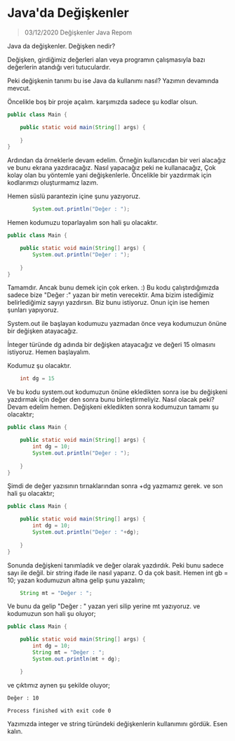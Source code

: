# Java'da Değişkenler

> 03/12/2020 Değişkenler Java Repom

Java da değişkenler. Değişken nedir?

Değişken, girdiğimiz değerleri alan veya programın çalışmasıyla bazı değerlerin atandığı veri tutuculardır.

Peki değişkenin tanımı bu ise Java da kullanımı nasıl? Yazımın devamında mevcut.

Öncelikle boş bir proje açalım. karşımızda sadece şu kodlar olsun.

```java
public class Main {

    public static void main(String[] args) {
	
    }
}

```
Ardından da örneklerle devam edelim. Örneğin kullanıcıdan bir veri alacağız ve bunu ekrana yazdıracağız. Nasıl yapacağız peki ne kullanacağız,
Çok kolay olan bu yöntemle yani değişkenlerle. Öncelikle bir yazdırmak için kodlarımızı oluşturmamız lazım.

Hemen süslü parantezin içine şunu yazıyoruz.

```java
        System.out.println("Değer : ");

```

Hemen kodumuzu toparlayalım son hali şu olacaktır.

```java
public class Main {

    public static void main(String[] args) {
        System.out.println("Değer : ");
	
    }
}

```

Tamamdır. Ancak bunu demek için çok erken. :) Bu kodu çalıştırdığımızda sadece bize "Değer :" yazan bir metin verecektir. Ama bizim istediğimiz belirlediğimiz sayıyı yazdırsın. Biz bunu istiyoruz. Onun için ise hemen şunları yapıyoruz.

System.out ile başlayan kodumuzu yazmadan önce veya kodumuzun önüne bir değişken atayacağız. 

İnteger türünde dg adında bir değişken atayacağız ve değeri 15 olmasını istiyoruz. Hemen başlayalım. 

Kodumuz şu olacaktır.
```java
	int dg = 15

```
Ve bu kodu system.out kodumuzun önüne ekledikten sonra ise bu değişkeni yazdırmak için değer den sonra bunu birleştirmeliyiz. Nasıl olacak peki? Devam edelim hemen.
Değişkeni ekledikten sonra kodumuzun tamamı şu olacaktır;

```java
public class Main {

    public static void main(String[] args) {
    	int dg = 10;
        System.out.println("Değer : ");
	
    }
}

```
Şimdi de değer yazısının tırnaklarından sonra +dg yazmamız gerek. ve son hali şu olacaktır;

```java
public class Main {

    public static void main(String[] args) {
    	int dg = 10;
        System.out.println("Değer : "+dg);
	
    }
}

```

Sonunda değişkeni tanımladık ve değer olarak yazdırdık. Peki bunu sadece sayı ile değil. bir string ifade ile nasıl yaparız. O da çok basit. 
Hemen int gb = 10; yazan kodumuzun altına gelip şunu yazalım;
```java
	String mt = "Değer : ";

```

Ve bunu da gelip "Değer : " yazan yeri silip yerine mt yazıyoruz. ve kodumuzun son hali şu oluyor;
```java
public class Main {

    public static void main(String[] args) {
        int dg = 10;
        String mt = "Değer : ";
        System.out.println(mt + dg);

    }
```
ve çıktımız aynen şu şekilde oluyor;
```sh
Değer : 10

Process finished with exit code 0
```

Yazımızda integer ve string türündeki değişkenlerin kullanımını gördük. Esen kalın.

